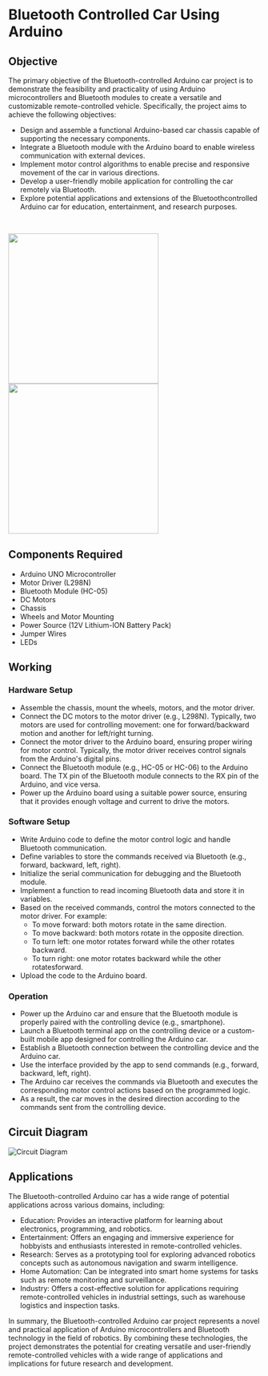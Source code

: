# Bluetooth Controlled Car Using Arduino
## Objective
The primary objective of the Bluetooth-controlled Arduino car project is to demonstrate the feasibility and practicality of using Arduino microcontrollers and Bluetooth modules to create a versatile and customizable remote-controlled vehicle. Specifically, the project aims to achieve the following objectives:
- Design and assemble a functional Arduino-based car chassis capable of supporting the necessary components.
- Integrate a Bluetooth module with the Arduino board to enable wireless communication with external devices.
- Implement motor control algorithms to enable precise and responsive movement of the car in various directions.
- Develop a user-friendly mobile application for controlling the car remotely via Bluetooth.
- Explore potential applications and extensions of the Bluetoothcontrolled Arduino car for education, entertainment, and research purposes.

<br/>
<p float="left">
  <img src="https://github.com/user-attachments/assets/f777c683-9313-4f4f-8f69-637876440918" height="300" />
  <img src="https://github.com/user-attachments/assets/3bf8449c-fc1d-4628-aa0f-19ccb5a845cd" height="300" />
</p>

## Components Required
- Arduino UNO Microcontroller
- Motor Driver (L298N)
- Bluetooth Module (HC-05)
- DC Motors
- Chassis
- Wheels and Motor Mounting
- Power Source (12V Lithium-ION Battery Pack)
- Jumper Wires
- LEDs

## Working
### Hardware Setup
- Assemble the chassis, mount the wheels, motors, and the motor driver.
- Connect the DC motors to the motor driver (e.g., L298N). Typically, two motors are used for controlling movement: one for forward/backward motion and another for left/right turning.
- Connect the motor driver to the Arduino board, ensuring proper wiring for motor control. Typically, the motor driver receives control signals from the Arduino's digital pins.
- Connect the Bluetooth module (e.g., HC-05 or HC-06) to the Arduino board. The TX pin of the Bluetooth module connects to the RX pin of the Arduino, and vice versa.
- Power up the Arduino board using a suitable power source, ensuring that it provides enough voltage and current to drive the motors.

### Software Setup
- Write Arduino code to define the motor control logic and handle Bluetooth communication.
- Define variables to store the commands received via Bluetooth (e.g., forward, backward, left, right).
- Initialize the serial communication for debugging and the Bluetooth module.
- Implement a function to read incoming Bluetooth data and store it in variables.
- Based on the received commands, control the motors connected to the motor driver. For example:
  - To move forward: both motors rotate in the same direction.
  - To move backward: both motors rotate in the opposite direction.
  - To turn left: one motor rotates forward while the other rotates backward.
  - To turn right: one motor rotates backward while the other rotatesforward.
- Upload the code to the Arduino board.

### Operation
- Power up the Arduino car and ensure that the Bluetooth module is properly paired with the controlling device (e.g., smartphone).
- Launch a Bluetooth terminal app on the controlling device or a custom-built mobile app designed for controlling the Arduino car.
- Establish a Bluetooth connection between the controlling device and the Arduino car.
- Use the interface provided by the app to send commands (e.g., forward, backward, left, right).
- The Arduino car receives the commands via Bluetooth and executes the corresponding motor control actions based on the programmed logic.
- As a result, the car moves in the desired direction according to the commands sent from the controlling device.

## Circuit Diagram
![Circuit Diagram](https://github.com/user-attachments/assets/4ecc44c5-c8e8-4805-8cfe-5f65285dd524)

## Applications
The Bluetooth-controlled Arduino car has a wide range of potential applications across various domains, including:
- Education: Provides an interactive platform for learning about electronics, programming, and robotics.
- Entertainment: Offers an engaging and immersive experience for hobbyists and enthusiasts interested in remote-controlled vehicles.
- Research: Serves as a prototyping tool for exploring advanced robotics concepts such as autonomous navigation and swarm intelligence.
- Home Automation: Can be integrated into smart home systems for tasks such as remote monitoring and surveillance.
- Industry: Offers a cost-effective solution for applications requiring remote-controlled vehicles in industrial settings, such as warehouse logistics and inspection tasks.

In summary, the Bluetooth-controlled Arduino car project represents a novel and practical application of Arduino microcontrollers and Bluetooth technology in the field of robotics. By combining these technologies, the project demonstrates the potential for creating versatile and user-friendly remote-controlled vehicles with a wide range of applications and implications for future research and development.
